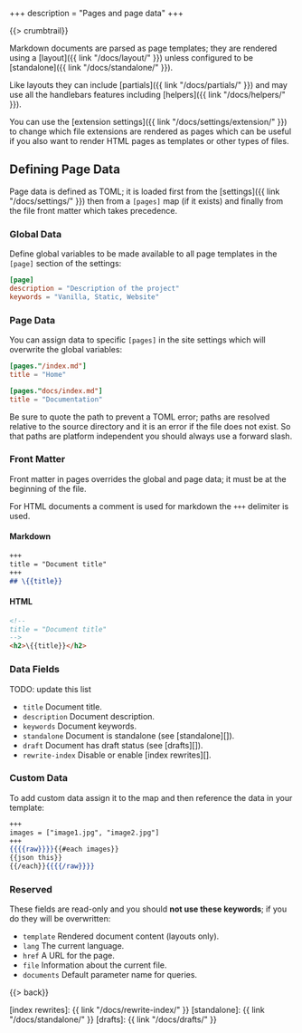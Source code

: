 +++
description = "Pages and page data"
+++

{{> crumbtrail}}

Markdown documents are parsed as page templates; they are rendered using a [layout]({{ link "/docs/layout/" }}) unless configured to be [standalone]({{ link "/docs/standalone/" }}).

Like layouts they can include [partials]({{ link "/docs/partials/" }}) and may use all the handlebars features including [helpers]({{ link "/docs/helpers/" }}).

You can use the [extension settings]({{ link "/docs/settings/extension/" }}) to change which file extensions are rendered as pages which can be useful if you also want to render HTML pages as templates or other types of files.

## Defining Page Data

Page data is defined as TOML; it is loaded first from the [settings]({{ link "/docs/settings/" }}) then from a `[pages]` map (if it exists) and finally from the file front matter which takes precedence.

### Global Data

Define global variables to be made available to all page templates in the `[page]` section of the settings:

```toml
[page]
description = "Description of the project"
keywords = "Vanilla, Static, Website"
```

### Page Data

You can assign data to specific `[pages]` in the site settings which will overwrite the global variables:

```toml
[pages."/index.md"]
title = "Home"

[pages."docs/index.md"]
title = "Documentation"
```

Be sure to quote the path to prevent a TOML error; paths are resolved relative to the source directory and it is an error if the file does not exist. So that paths are platform independent you should always use a forward slash.

### Front Matter

Front matter in pages overrides the global and page data; it must be at the beginning of the file.

For HTML documents a comment is used for markdown the `+++` delimiter is used.

#### Markdown

```markdown
+++
title = "Document title"
+++
## \{{title}}
```

#### HTML

```html
<!--
title = "Document title"
-->
<h2>\{{title}}</h2>
```

### Data Fields

TODO: update this list

* `title` Document title.
* `description` Document description.
* `keywords` Document keywords.
* `standalone` Document is standalone (see [standalone][]).
* `draft` Document has draft status (see [drafts][]).
* `rewrite-index` Disable or enable [index rewrites][].

### Custom Data

To add custom data assign it to the map and then reference the data in your template:

```handlebars
+++
images = ["image1.jpg", "image2.jpg"]
+++
{{{{raw}}}}{{#each images}}
{{json this}}
{{/each}}{{{{/raw}}}}
```

### Reserved

These fields are read-only and you should **not use these keywords**; if you do they will be overwritten:

* `template` Rendered document content (layouts only).
* `lang` The current language.
* `href` A URL for the page.
* `file` Information about the current file.
* `documents` Default parameter name for queries.

{{> back}}

[index rewrites]: {{ link "/docs/rewrite-index/" }}
[standalone]: {{ link "/docs/standalone/" }}
[drafts]: {{ link "/docs/drafts/" }}
